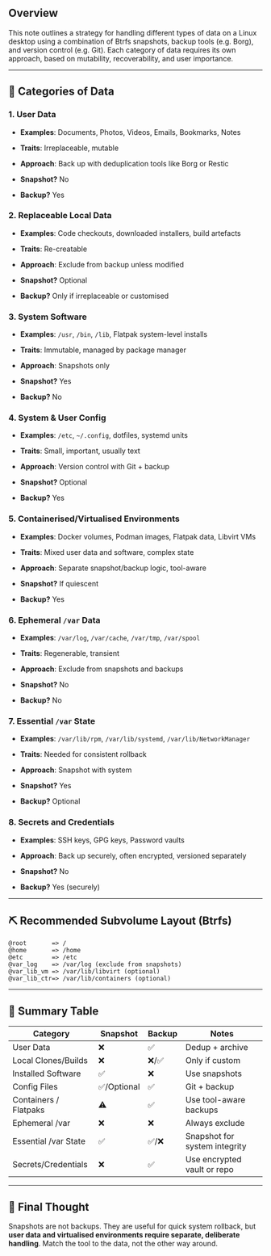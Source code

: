 ## Overview

This note outlines a strategy for handling different types of data on a Linux desktop using a combination of Btrfs snapshots, backup tools (e.g. Borg), and version control (e.g. Git). Each category of data requires its own approach, based on mutability, recoverability, and user importance.

---

## 🔹 Categories of Data

### 1. **User Data**

- **Examples**: Documents, Photos, Videos, Emails, Bookmarks, Notes
    
- **Traits**: Irreplaceable, mutable
    
- **Approach**: Back up with deduplication tools like Borg or Restic
    
- **Snapshot?** No
    
- **Backup?** Yes
    

### 2. **Replaceable Local Data**

- **Examples**: Code checkouts, downloaded installers, build artefacts
    
- **Traits**: Re-creatable
    
- **Approach**: Exclude from backup unless modified
    
- **Snapshot?** Optional
    
- **Backup?** Only if irreplaceable or customised
    

### 3. **System Software**

- **Examples**: `/usr`, `/bin`, `/lib`, Flatpak system-level installs
    
- **Traits**: Immutable, managed by package manager
    
- **Approach**: Snapshots only
    
- **Snapshot?** Yes
    
- **Backup?** No
    

### 4. **System & User Config**

- **Examples**: `/etc`, `~/.config`, dotfiles, systemd units
    
- **Traits**: Small, important, usually text
    
- **Approach**: Version control with Git + backup
    
- **Snapshot?** Optional
    
- **Backup?** Yes
    

### 5. **Containerised/Virtualised Environments**

- **Examples**: Docker volumes, Podman images, Flatpak data, Libvirt VMs
    
- **Traits**: Mixed user data and software, complex state
    
- **Approach**: Separate snapshot/backup logic, tool-aware
    
- **Snapshot?** If quiescent
    
- **Backup?** Yes
    

### 6. **Ephemeral `/var` Data**

- **Examples**: `/var/log`, `/var/cache`, `/var/tmp`, `/var/spool`
    
- **Traits**: Regenerable, transient
    
- **Approach**: Exclude from snapshots and backups
    
- **Snapshot?** No
    
- **Backup?** No
    

### 7. **Essential `/var` State**

- **Examples**: `/var/lib/rpm`, `/var/lib/systemd`, `/var/lib/NetworkManager`
    
- **Traits**: Needed for consistent rollback
    
- **Approach**: Snapshot with system
    
- **Snapshot?** Yes
    
- **Backup?** Optional
    

### 8. **Secrets and Credentials**

- **Examples**: SSH keys, GPG keys, Password vaults
    
- **Approach**: Back up securely, often encrypted, versioned separately
    
- **Snapshot?** No
    
- **Backup?** Yes (securely)
    

---

## ⛏️ Recommended Subvolume Layout (Btrfs)

```
@root       => /
@home       => /home
@etc        => /etc
@var_log    => /var/log (exclude from snapshots)
@var_lib_vm => /var/lib/libvirt (optional)
@var_lib_ctr=> /var/lib/containers (optional)
```

---

## 📌 Summary Table

|Category|Snapshot|Backup|Notes|
|---|---|---|---|
|User Data|❌|✅|Dedup + archive|
|Local Clones/Builds|❌|❌/✅|Only if custom|
|Installed Software|✅|❌|Use snapshots|
|Config Files|✅/Optional|✅|Git + backup|
|Containers / Flatpaks|⚠️|✅|Use tool-aware backups|
|Ephemeral /var|❌|❌|Always exclude|
|Essential /var State|✅|✅/❌|Snapshot for system integrity|
|Secrets/Credentials|❌|✅|Use encrypted vault or repo|

---

## 🧠 Final Thought

Snapshots are not backups. They are useful for quick system rollback, but **user data and virtualised environments require separate, deliberate handling**. Match the tool to the data, not the other way around.